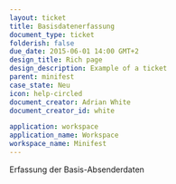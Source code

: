 ```yaml
---
layout: ticket
title: Basisdatenerfassung
document_type: ticket
folderish: false
due_date: 2015-06-01 14:00 GMT+2
design_title: Rich page
design_description: Example of a ticket
parent: minifest
case_state: Neu
icon: help-circled
document_creator: Adrian White
document_creator_id: white

application: workspace
application_name: Workspace
workspace_name: Minifest
---
```


Erfassung der Basis-Absenderdaten

